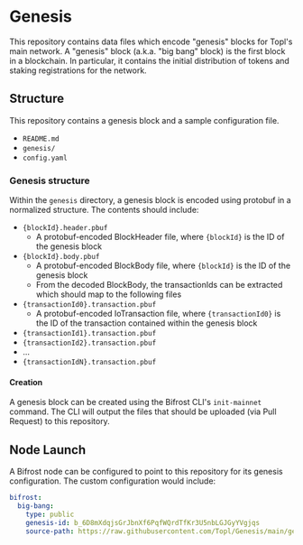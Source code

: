 # Genesis
This repository contains data files which encode "genesis" blocks for Topl's main network.  A "genesis" block (a.k.a. "big bang" block) is the first block in a blockchain.  In particular, it contains the initial distribution of tokens and staking registrations for the network.

## Structure
This repository contains a genesis block and a sample configuration file.
- `README.md`
- `genesis/`
- `config.yaml`

### Genesis structure
Within the `genesis` directory, a genesis block is encoded using protobuf in a normalized structure.  The contents should include:
- `{blockId}.header.pbuf`
  - A protobuf-encoded BlockHeader file, where `{blockId}` is the ID of the genesis block
- `{blockId}.body.pbuf`
  - A protobuf-encoded BlockBody file, where `{blockId}` is the ID of the genesis block
  - From the decoded BlockBody, the transactionIds can be extracted which should map to the following files
- `{transactionId0}.transaction.pbuf`
  - A protobuf-encoded IoTransaction file, where `{transactionId0}` is the ID of the transaction contained within the genesis block
- `{transactionId1}.transaction.pbuf`
- `{transactionId2}.transaction.pbuf`
- ...
- `{transactionIdN}.transaction.pbuf`

#### Creation
A genesis block can be created using the Bifrost CLI's `init-mainnet` command.  The CLI will output the files that should be uploaded (via Pull Request) to this repository.

## Node Launch
A Bifrost node can be configured to point to this repository for its genesis configuration.  The custom configuration would include:
```yaml
bifrost:
  big-bang:
    type: public
    genesis-id: b_6D8mXdqjsGrJbnXf6PqfWQrdTfKr3U5nbLGJGyYVgjqs
    source-path: https://raw.githubusercontent.com/Topl/Genesis/main/genesis/
```
